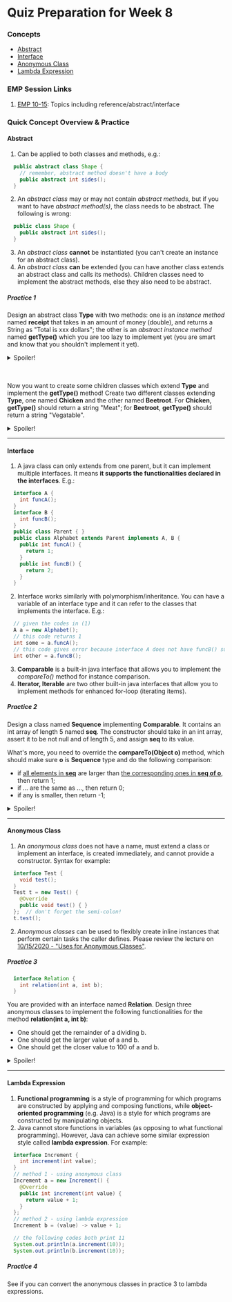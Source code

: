 # Quiz Preparation for Week 8

### Concepts
  * [Abstract](#abstract)
  * [Interface](#interface)
  * [Anonymous Class](#anonymous-class)
  * [Lambda Expression](#lambda-expression)

### EMP Session Links
1. [EMP 10-15](https://cs199emp.netlify.app/dist/2020-10-15.html): Topics including reference/abstract/interface

### Quick Concept Overview & Practice
#### Abstract
  1. Can be applied to both classes and methods, e.g.:
  ```java
    public abstract class Shape {
      // remember, abstract method doesn't have a body
      public abstract int sides();
    }
  ```
  2. An _abstract class_ may or may not contain _abstract methods_, but if you want to have _abstract method(s)_, the class needs to be abstract. The following is wrong:
  ```java
    public class Shape {
      public abstract int sides();
    }
  ```
  3. An _abstract class_ **cannot** be instantiated (you can't create an instance for an abstract class).
  4. An _abstract class_ **can** be extended (you can have another class extends an abstract class and calls its methods). Children classes need to implement the abstract methods, else they also need to be abstract.
##### Practice 1
Design an abstract class **Type** with two methods: one is an _instance method_ named **receipt** that takes in an amount of money (double), and returns a String as "Total is xxx dollars"; the other is an _abstract instance method_ named **getType()** which you are too lazy to implement yet (you are smart and know that you shouldn't implement it yet).
<details>
<summary>Spoiler!</summary>

```java
  public abstract class Type {
    public String receipt(double money) {
      return "Total is " + Double.toString(money) + " dollars";
    }
    public abstract String getType();
  }
```
</details>
<br></br>

Now you want to create some children classes which extend **Type** and implement the **getType()** method! Create two different classes extending **Type**, one named **Chicken** and the other named **Beetroot**. For **Chicken**, **getType()** should return a string "Meat"; for **Beetroot**, **getType()** should return a string "Vegatable".
<details>
<summary>Spoiler!</summary>

```java
  public class Chicken extends Type {
    @Override
    public String getType() {
      return "Meat";
    }
  }
  public class Beetroot extends Type {
    @Override
    public String getType() {
      return "Vegetable";
    }
  }
```
</details>

---

#### Interface
  1. A java class can only extends from one parent, but it can implement multiple interfaces. It means **it supports the functionalities declared in the interfaces**. E.g.:
  ```java
    interface A {
      int funcA();
    }
    interface B {
      int funcB();
    }
    public class Parent { }
    public class Alphabet extends Parent implements A, B {
      public int funcA() {
        return 1;
      }
      public int funcB() {
        return 2;
      }
    }
  ```
  2. Interface works similarly with polymorphism/inheritance. You can have a variable of an interface type and it can refer to the classes that implements the interface. E.g.:
  ```java
    // given the codes in (1)
    A a = new Alphabet();
    // this code returns 1
    int some = a.funcA();
    // this code gives error because interface A does not have funcB() supported
    int other = a.funcB();
  ```
  3. **Comparable** is a built-in java interface that allows you to implement the _compareTo()_ method for instance comparison.
  4. **Iterator, Iterable** are two other built-in java interfaces that allow you to implement methods for enhanced for-loop (iterating items).
##### Practice 2
Design a class named **Sequence** implementing **Comparable**. It contains an int array of length 5 named **seq**. The constructor should take in an int array, assert it to be not null and of length 5, and assign **seq** to its value.

What's more, you need to override the **compareTo(Object o)** method, which should make sure **o** is **Sequence** type and do the following comparison:
  * if <ins>all elements in **seq**</ins> are larger than <ins>the corresponding ones in **seq of o**</ins>, then return 1;
  * if ... are the same as ..., then return 0;
  * if any is smaller, then return -1;
<details>
<summary>Spoiler!</summary>

```java
  public class Sequence implements Comparable {
    private int[] seq = new int[5];
    public Sequence(int[] toSet) {
      assert (toSet != null && toSet.length == 5);
      seq = toSet;
    }

    @Override
    public int compareTo(Object o) {
      assert o instanceof Sequence;
      Sequence s = (Sequence) o;
      int equalCount = 0;
      for (int i = 0; i < 5; i++) {
        if (seq[i] < s.seq[i]) {
          return -1;
        } else if (seq[i] == s.seq[i]) {
          equalCount++;
        }
      }
      if (equalCount == 5) {
        return 0;
      } else {
        return 1;
      }
    }
  }
```
</details>

---

#### Anonymous Class
  1. An _anonymous class_ does not have a name, must extend a class or implement an interface, is created immediately, and cannot provide a constructor. Syntax for example:
  ```java
    interface Test {
      void test();
    }
    Test t = new Test() {
      @Override
      public void test() { }
    };  // don't forget the semi-colon!
    t.test();
  ```
  2. _Anonymous classes_ can be used to flexibly create inline instances that perform certain tasks the caller defines. Please review the lecture on [10/15/2020 - "Uses for Anonymous Classes"](https://cs125.cs.illinois.edu/lessons/anonymousclasses/#uses-for-anonymous-classes).
##### Practice 3
```java
  interface Relation {
    int relation(int a, int b);
  }
```
You are provided with an interface named **Relation**. Design three anonymous classes to implement the following functionalities for the method **relation(int a, int b)**:
  * One should get the remainder of a dividing b.
  * One should get the larger value of a and b.
  * One should get the closer value to 100 of a and b.
<details>
<summary>Spoiler!</summary>

```java
  Relation remainder = new Relation() {
    @Override
    public int relation(int a, int b) {
      return b % a;
    }
  };
  Relation larger = new Relation() {
    @Override
    public int relation(int a, int b) {
      if (a > b) {
        return a;
      } else {
        return b;
      }
    }
  };
  Relation closerTo100 = new Relation() {
    @Override
    public int relation(int a, int b) {
      if (Math.abs(a - 100) < Math.abs(b - 100)) {
        return a;
      } else {
        return b;
      }
    }
  };
```
</details>

---

#### Lambda Expression
  1. **Functional programming** is a style of programming for which programs are constructed by applying and composing functions, while **object-oriented programming** (e.g. Java) is a style for which programs are constructed by manipulating objects.
  2. Java cannot store functions in variables (as opposing to what functional programming). However, Java can achieve some similar expression style called **lambda expression**. For example:
  ```java
    interface Increment {
      int increment(int value);
    }
    // method 1 - using anonymous class
    Increment a = new Increment() {
      @Override
      public int increment(int value) {
        return value + 1;
      }
    };
    // method 2 - using lambda expression
    Increment b = (value) -> value + 1;

    // the following codes both print 11
    System.out.println(a.increment(10));
    System.out.println(b.increment(10));
  ```
##### Practice 4
See if you can convert the anonymous classes in practice 3 to lambda expressions.
